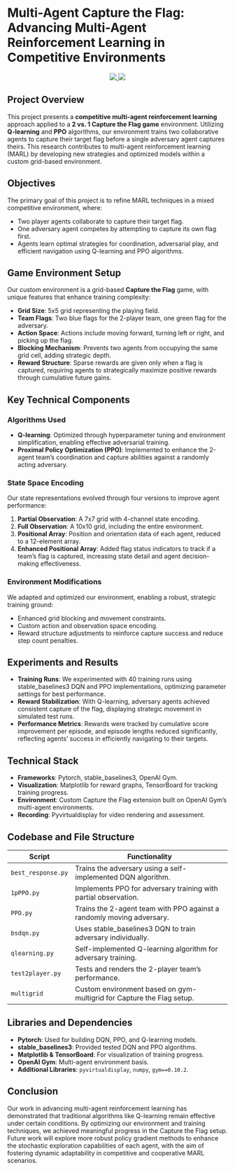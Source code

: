 # Multi-Agent Capture the Flag: Advancing Multi-Agent Reinforcement Learning in Competitive Environments

<div align="center">
    <a href="LICENSE"><img src="https://img.shields.io/badge/LICENSE-MIT-red"> </a>
    <img src="https://img.shields.io/badge/AI%20Powered-🤖-purple">
</div>

## Project Overview
This project presents a **competitive multi-agent reinforcement learning** approach applied to a **2 vs. 1 Capture the Flag game** environment. Utilizing **Q-learning** and **PPO** algorithms, our environment trains two collaborative agents to capture their target flag before a single adversary agent captures theirs. This research contributes to multi-agent reinforcement learning (MARL) by developing new strategies and optimized models within a custom grid-based environment.

## Objectives
The primary goal of this project is to refine MARL techniques in a mixed competitive environment, where:
- Two player agents collaborate to capture their target flag.
- One adversary agent competes by attempting to capture its own flag first.
- Agents learn optimal strategies for coordination, adversarial play, and efficient navigation using Q-learning and PPO algorithms.

## Game Environment Setup
Our custom environment is a grid-based **Capture the Flag** game, with unique features that enhance training complexity:
- **Grid Size**: 5x5 grid representing the playing field.
- **Team Flags**: Two blue flags for the 2-player team, one green flag for the adversary.
- **Action Space**: Actions include moving forward, turning left or right, and picking up the flag.
- **Blocking Mechanism**: Prevents two agents from occupying the same grid cell, adding strategic depth.
- **Reward Structure**: Sparse rewards are given only when a flag is captured, requiring agents to strategically maximize positive rewards through cumulative future gains.

## Key Technical Components

### Algorithms Used
- **Q-learning**: Optimized through hyperparameter tuning and environment simplification, enabling effective adversarial training.
- **Proximal Policy Optimization (PPO)**: Implemented to enhance the 2-agent team’s coordination and capture abilities against a randomly acting adversary.

### State Space Encoding
Our state representations evolved through four versions to improve agent performance:
1. **Partial Observation**: A 7x7 grid with 4-channel state encoding.
2. **Full Observation**: A 10x10 grid, including the entire environment.
3. **Positional Array**: Position and orientation data of each agent, reduced to a 12-element array.
4. **Enhanced Positional Array**: Added flag status indicators to track if a team’s flag is captured, increasing state detail and agent decision-making effectiveness.

### Environment Modifications
We adapted and optimized our environment, enabling a robust, strategic training ground:
- Enhanced grid blocking and movement constraints.
- Custom action and observation space encoding.
- Reward structure adjustments to reinforce capture success and reduce step count penalties.

## Experiments and Results
- **Training Runs**: We experimented with 40 training runs using stable_baselines3 DQN and PPO implementations, optimizing parameter settings for best performance.
- **Reward Stabilization**: With Q-learning, adversary agents achieved consistent capture of the flag, displaying strategic movement in simulated test runs.
- **Performance Metrics**: Rewards were tracked by cumulative score improvement per episode, and episode lengths reduced significantly, reflecting agents’ success in efficiently navigating to their targets.

## Technical Stack
- **Frameworks**: Pytorch, stable_baselines3, OpenAI Gym.
- **Visualization**: Matplotlib for reward graphs, TensorBoard for tracking training progress.
- **Environment**: Custom Capture the Flag extension built on OpenAI Gym’s multi-agent environments.
- **Recording**: Pyvirtualdisplay for video rendering and assessment.

## Codebase and File Structure
| Script               | Functionality                                                                                  |
|----------------------|------------------------------------------------------------------------------------------------|
| `best_response.py`   | Trains the adversary using a self-implemented DQN algorithm.                                   |
| `1pPPO.py`           | Implements PPO for adversary training with partial observation.                                |
| `PPO.py`             | Trains the 2-agent team with PPO against a randomly moving adversary.                          |
| `bsdqn.py`           | Uses stable_baselines3 DQN to train adversary individually.                                    |
| `qlearning.py`       | Self-implemented Q-learning algorithm for adversary training.                                  |
| `test2player.py`     | Tests and renders the 2-player team’s performance.                                             |
| `multigrid`          | Custom environment based on gym-multigrid for Capture the Flag setup.                          |

## Libraries and Dependencies
- **Pytorch**: Used for building DQN, PPO, and Q-learning models.
- **stable_baselines3**: Provided tested DQN and PPO algorithms.
- **Matplotlib & TensorBoard**: For visualization of training progress.
- **OpenAI Gym**: Multi-agent environment basis.
- **Additional Libraries**: `pyvirtualdisplay`, `numpy`, `gym==0.10.2`.

## Conclusion
Our work in advancing multi-agent reinforcement learning has demonstrated that traditional algorithms like Q-learning remain effective under certain conditions. By optimizing our environment and training techniques, we achieved meaningful progress in the Capture the Flag setup. Future work will explore more robust policy gradient methods to enhance the stochastic exploration capabilities of each agent, with the aim of fostering dynamic adaptability in competitive and cooperative MARL scenarios.
